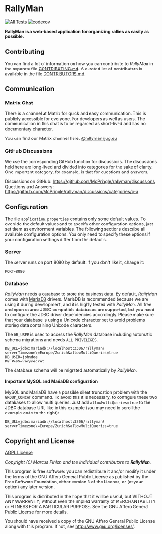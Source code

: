 # RallyMan

[![All Tests](https://github.com/McPringle/rallyman/actions/workflows/all-tests.yml/badge.svg)](https://github.com/McPringle/rallyman/actions/workflows/all-tests.yml)
[![codecov](https://codecov.io/gh/McPringle/rallyman/graph/badge.svg?token=OPDR66ID7D)](https://codecov.io/gh/McPringle/rallyman)

**RallyMan is a web-based application for organizing rallies as easily as possible.**

## Contributing

You can find a lot of information on how you can contribute to *RallyMan* in the separate file [CONTRIBUTING.md](CONTRIBUTING.md). A curated list of contributors is available in the file [CONTRIBUTORS.md](CONTRIBUTORS.md).

## Communication

### Matrix Chat

There is a channel at Matrix for quick and easy communication. This is publicly accessible for everyone. For developers as well as users. The communication in this chat is to be regarded as short-lived and has no documentary character.

You can find our Matrix channel here: [@rallyman:ijug.eu](https://matrix.to/#/%23rallyman:ijug.eu)

### GitHub Discussions

We use the corresponding GitHub function for discussions. The discussions held here are long-lived and divided into categories for the sake of clarity. One important category, for example, is that for questions and answers.

Discussions on GitHub: https://github.com/McPringle/rallyman/discussions  
Questions and Answers: https://github.com/McPringle/rallyman/discussions/categories/q-a

## Configuration

The file `application.properties` contains only some default values. To override the default values and to specify other configuration options, just set them as environment variables. The following sections describe all available configuration options. You only need to specify these options if your configuration settings differ from the defaults.

### Server

The server runs on port 8080 by default. If you don't like it, change it:

```
PORT=8080
```

### Database

*RallyMan* needs a database to store the business data. By default, *RallyMan* comes with [MariaDB](https://mariadb.org/) drivers. MariaDB is recommended because we are using it during development, and it is highly tested with *RallyMan*. All free and open source JDBC compatible databases are supported, but you need to configure the JDBC driver dependencies accordingly. Please make sure that your database is using a Unicode character set to avoid problems storing data containing Unicode characters.

The `DB_USER` is used to access the *RallyMan* database including automatic schema migrations and needs `ALL PRIVILEGES`.

```
DB_URL=jdbc:mariadb://localhost:3306/rallyman?serverTimezone\=Europe/Zurich&allowMultiQueries=true
DB_USER=johndoe
DB_PASS=verysecret
```

The database schema will be migrated automatically by *RallyMan*.

#### Important MySQL and MariaDB configuration

MySQL and MariaDB have a possible silent truncation problem with the `GROUP_CONCAT` command. To avoid this it is necessary, to configure these two databases to allow multi queries. Just add `allowMultiQueries=true` to the JDBC database URL like in this example (you may need to scroll the example code to the right):

```
DB_URL=jdbc:mariadb://localhost:3306/rallyman?serverTimezone\=Europe/Zurich&allowMultiQueries=true
```

## Copyright and License

[AGPL License](https://www.gnu.org/licenses/agpl-3.0.de.html)

*Copyright (C) Marcus Fihlon and the individual contributors to **RallyMan**.*

This program is free software: you can redistribute it and/or modify it under the terms of the GNU Affero General Public License as published by the Free Software Foundation, either version 3 of the License, or (at your option) any later version.

This program is distributed in the hope that it will be useful, but WITHOUT ANY WARRANTY; without even the implied warranty of MERCHANTABILITY or FITNESS FOR A PARTICULAR PURPOSE. See the GNU Affero General Public License for more details.

You should have received a copy of the GNU Affero General Public License along with this program.  If not, see <http://www.gnu.org/licenses/>.
